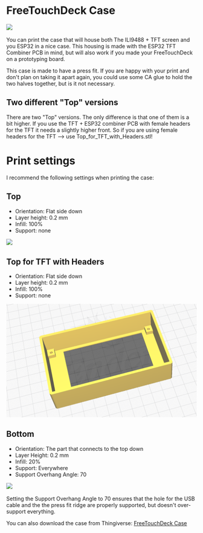 # FreeTouchDeck Case

![](freetouchdeck_case1.jpg)

You can print the case that will house both The ILI9488 + TFT screen and you ESP32 in a nice case. This housing is made with the ESP32 TFT Combiner PCB in mind, but will also work if you made your FreeTouchDeck on a prototyping board.

This case is made to have a press fit. If you are happy with your print and don't plan on taking it apart again, you could use some CA glue to hold the two halves together, but is it not necessary.

## Two different "Top" versions

There are two "Top" versions. The only difference is that one of them is a bit higher. If you use the TFT + ESP32 combiner PCB with female headers for the TFT it needs a slightly higher front. So if you are using female headers for the TFT --> use Top_for_TFT_with_Headers.stl!

# Print settings

I recommend the following settings when printing the case:

## Top

- Orientation: Flat side down
- Layer height: 0.2 mm
- Infill: 100%
- Support: none

![](top_screenshot.jpg)

## Top for TFT with Headers

- Orientation: Flat side down
- Layer height: 0.2 mm
- Infill: 100%
- Support: none

![](Case_for_tft_with_headers.png)


## Bottom

- Orientation: The part that connects to the top down
- Layer Height: 0.2 mm
- Infill: 20%
- Support: Everywhere
- Support Overhang Angle: 70

![](bottom_screenshot.jpg)

Setting the Support Overhang Angle to 70 ensures that the hole for the USB cable and the the press fit ridge are properly supported, but doesn't over-support everything.

You can also download the case from Thingiverse: [FreeTouchDeck Case](https://www.thingiverse.com/thing:4661069)
